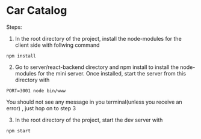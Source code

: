 # Car Catalog

Steps:

1. In the root directory of the project, install the node-modules for the client side with follwing command
```
npm install
```
2. Go to server/react-backend directory and npm install to install the node-modules for the mini server. Once installed, start the server from this directory with 
```
PORT=3001 node bin/www
```
You should not see any message in you terminal(unless you receive an error) , just hop on to step 3

3. In the root directory of the project, start the dev server with
```
npm start
```

